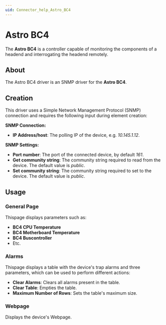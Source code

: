 ```yaml
---
uid: Connector_help_Astro_BC4
---
```


# Astro BC4

The **Astro BC4** is a controller capable of monitoring the components of a headend and interrogating the headend remotely.

## About

The Astro BC4 driver is an SNMP driver for the **Astro BC4**.

## Creation

This driver uses a Simple Network Management Protocol (SNMP) connection and requires the following input during element creation:

**SNMP Connection:**

- **IP Address/host**: The polling IP of the device, e.g. *10.145.1.12*.

**SNMP Settings:**

- **Port number**: The port of the connected device, by default *161*.
- **Get community string**: The community string required to read from the device. The default value is *public*.
- **Set community string**: The community string required to set to the device. The default value is *public*.

## Usage

### General Page

Thispage displays parameters such as:

- **BC4 CPU Temperature**
- **BC4 Motherboard Temperature**
- **BC4 Buscontroller**
- Etc.

### Alarms

Thispage displays a table with the device's trap alarms and three parameters, which can be used to perform different actions:

- **Clear Alarms**: Clears all alarms present in the table.
- **Clear Table**: Empties the table.
- **Maximum Number of Rows**: Sets the table's maximum size.

### Webpage

Displays the device's Webpage.
